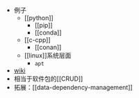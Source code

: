 - 例子
  - [[python]]
    - [[pip]]
    - [[conda]]
  - [[c-cpp]]
    - [[conan]]
  - [[linux]]系统层面
    - `apt`
- [wiki](https://en.wikipedia.org/wiki/Package_manager)
- 相当于软件包的[[CRUD]]
- 拓展：[[data-dependency-management]]